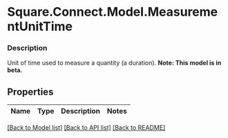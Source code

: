 # Square.Connect.Model.MeasurementUnitTime

### Description

Unit of time used to measure a quantity (a duration).
**Note: This model is in beta.**

## Properties

Name | Type | Description | Notes
------------ | ------------- | ------------- | -------------



[[Back to Model list]](../README.md#documentation-for-models) [[Back to API list]](../README.md#documentation-for-api-endpoints) [[Back to README]](../README.md)

